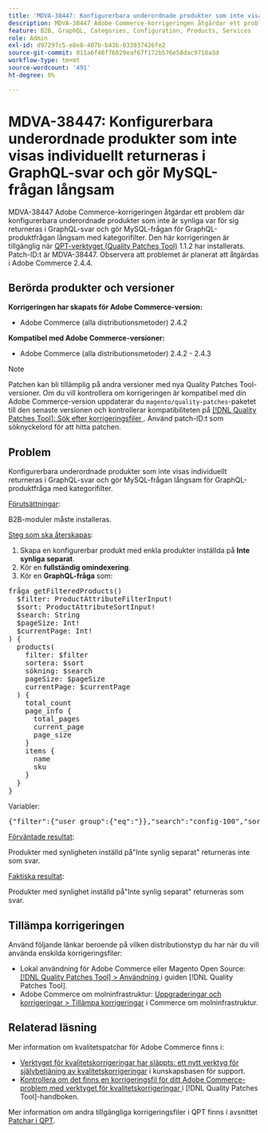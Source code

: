 ```yaml
---
title: 'MDVA-38447: Konfigurerbara underordnade produkter som inte visas individuellt returneras i GraphQL-svar och gör MySQL-frågan långsam'
description: MDVA-38447 Adobe Commerce-korrigeringen åtgärdar ett problem där konfigurerbara underordnade produkter som inte är synliga var för sig returneras i GraphQL-svar och gör MySQL-frågan för GraphQL-produktfrågan långsam med kategorifilter. Den här korrigeringen är tillgänglig när [QPT-verktyget (Quality Patches Tool)](https://experienceleague.adobe.com/en/docs/commerce-operations/tools/quality-patches-tool/quality-patches-tool-to-self-serve-quality-patches) 1.1.2 är installerat. Patch-ID:t är MDVA-38447. Observera att problemet är planerat att åtgärdas i Adobe Commerce 2.4.4.
feature: B2B, GraphQL, Categories, Configuration, Products, Services
role: Admin
exl-id: d97297c5-e8e8-407b-b43b-033937426fe2
source-git-commit: 011a6f46f76029eaf67f172b576e58dac9710a3d
workflow-type: tm+mt
source-wordcount: '491'
ht-degree: 0%

---
```


# MDVA-38447: Konfigurerbara underordnade produkter som inte visas individuellt returneras i GraphQL-svar och gör MySQL-frågan långsam

MDVA-38447 Adobe Commerce-korrigeringen åtgärdar ett problem där konfigurerbara underordnade produkter som inte är synliga var för sig returneras i GraphQL-svar och gör MySQL-frågan för GraphQL-produktfrågan långsam med kategorifilter. Den här korrigeringen är tillgänglig när [QPT-verktyget (Quality Patches Tool)](https://experienceleague.adobe.com/en/docs/commerce-operations/tools/quality-patches-tool/quality-patches-tool-to-self-serve-quality-patches) 1.1.2 har installerats. Patch-ID:t är MDVA-38447. Observera att problemet är planerat att åtgärdas i Adobe Commerce 2.4.4.

## Berörda produkter och versioner

**Korrigeringen har skapats för Adobe Commerce-version:**

* Adobe Commerce (alla distributionsmetoder) 2.4.2

**Kompatibel med Adobe Commerce-versioner:**

* Adobe Commerce (alla distributionsmetoder) 2.4.2 - 2.4.3

>[!NOTE]
>
>Patchen kan bli tillämplig på andra versioner med nya Quality Patches Tool-versioner. Om du vill kontrollera om korrigeringen är kompatibel med din Adobe Commerce-version uppdaterar du `magento/quality-patches`-paketet till den senaste versionen och kontrollerar kompatibiliteten på [[!DNL Quality Patches Tool]: Sök efter korrigeringsfiler ](https://experienceleague.adobe.com/en/docs/commerce-operations/tools/quality-patches-tool/quality-patches-tool-to-self-serve-quality-patches). Använd patch-ID:t som söknyckelord för att hitta patchen.

## Problem

Konfigurerbara underordnade produkter som inte visas individuellt returneras i GraphQL-svar och gör MySQL-frågan långsam för GraphQL-produktfråga med kategorifilter.

<u>Förutsättningar</u>:

B2B-moduler måste installeras.

<u>Steg som ska återskapas</u>:

1. Skapa en konfigurerbar produkt med enkla produkter inställda på **Inte synliga separat**.
1. Kör en **fullständig omindexering**.
1. Kör en **GraphQL-fråga** som:

<pre>fråga getFilteredProducts()
  $filter: ProductAttributeFilterInput!
  $sort: ProductAttributeSortInput!
  $search: String
  $pageSize: Int!
  $currentPage: Int!
) &lbrace;
  products(
    filter: $filter
    sortera: $sort
    sökning: $search
    pageSize: $pageSize
    currentPage: $currentPage
  ) &lbrace;
    total_count
    page_info &lbrace;
      total_pages
      current_page
      page_size
    &rbrace;
    items &lbrace;
      name
      sku
    &rbrace;
  &rbrace;
&rbrace;</pre>

Variabler:

<pre>{"filter":{"user_group":{"eq":"}},"search":"config-100","sort":{},"pageSize":200,"currentPage":1}
</pre>

<u>Förväntade resultat</u>:

Produkter med synligheten inställd på&quot;Inte synlig separat&quot; returneras inte som svar.

<u>Faktiska resultat</u>:

Produkter med synlighet inställd på&quot;Inte synlig separat&quot; returneras som svar.

## Tillämpa korrigeringen

Använd följande länkar beroende på vilken distributionstyp du har när du vill använda enskilda korrigeringsfiler:

* Lokal användning för Adobe Commerce eller Magento Open Source: [[!DNL Quality Patches Tool] > Användning ](/help/tools/quality-patches-tool/usage.md) i guiden [!DNL Quality Patches Tool].
* Adobe Commerce om molninfrastruktur: [Uppgraderingar och korrigeringar > Tillämpa korrigeringar](https://experienceleague.adobe.com/docs/commerce-cloud-service/user-guide/develop/upgrade/apply-patches.html) i Commerce om molninfrastruktur.

## Relaterad läsning

Mer information om kvalitetspatchar för Adobe Commerce finns i:

* [Verktyget för kvalitetskorrigeringar har släppts: ett nytt verktyg för självbetjäning av kvalitetskorrigeringar](https://experienceleague.adobe.com/en/docs/commerce-operations/tools/quality-patches-tool/quality-patches-tool-to-self-serve-quality-patches) i kunskapsbasen för support.
* [Kontrollera om det finns en korrigeringsfil för ditt Adobe Commerce-problem med verktyget för kvalitetskorrigeringar ](/help/tools/quality-patches-tool/patches-available-in-qpt/check-patch-for-magento-issue-with-magento-quality-patches.md) i [!DNL Quality Patches Tool]-handboken.

Mer information om andra tillgängliga korrigeringsfiler i QPT finns i avsnittet [Patchar i QPT](https://experienceleague.adobe.com/tools/commerce-quality-patches/index.html).
